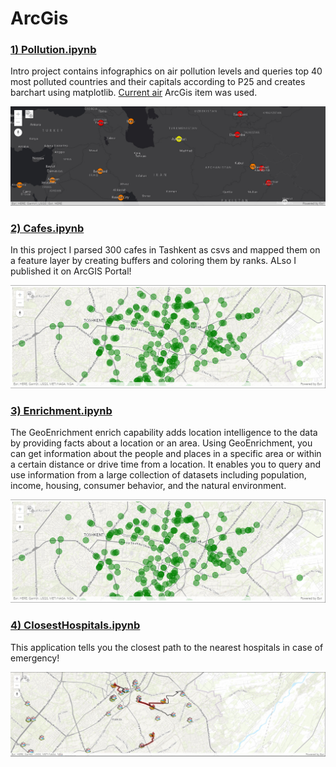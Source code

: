 # ArcGis

###  [1) Pollution.ipynb](https://github.com/NodiraTillayeva/ArcGis/blob/main/1.%20PM25Analysis/Pollution.ipynb)

Intro project contains infographics on air pollution levels and queries top 40 most polluted countries and their capitals according to P25 and creates barchart using matplotlib. [Current air](https://www.arcgis.com/home/item.html?id=2d718d2733a74d1689d72b922c0ac4f4) ArcGis item was used.

![](https://github.com/NodiraTillayeva/ArcGis/blob/main/1.%20PM25Analysis/def.PNG)


###  [2) Cafes.ipynb](https://github.com/NodiraTillayeva/ArcGis/blob/main/2.%20Cafes/Cafes.ipynb)

In this project I parsed 300 cafes in Tashkent as csvs and mapped them on a feature layer by creating buffers and coloring them by ranks. ALso I published it on ArcGIS Portal!

![](https://github.com/NodiraTillayeva/ArcGis/blob/main/2.%20Cafes/cafes.PNG)

###  [3) Enrichment.ipynb](https://github.com/NodiraTillayeva/ArcGis/blob/main/3.%20Enrichment%20Sample/Enrichment.ipynb)

The GeoEnrichment enrich capability adds location intelligence to the data by providing facts about a location or an area. Using GeoEnrichment, you can get information about the people and places in a specific area or within a certain distance or drive time from a location. It enables you to query and use information from a large collection of datasets including population, income, housing, consumer behavior, and the natural environment.

![](https://github.com/NodiraTillayeva/ArcGis/blob/main/2.%20Cafes/cafes.PNG)

###  [4) ClosestHospitals.ipynb](https://github.com/NodiraTillayeva/ArcGis/blob/main/2.%20Cafes/Cafes.ipynb)

This application tells you the closest path to the nearest hospitals in case of emergency!

![](https://github.com/NodiraTillayeva/ArcGis/blob/main/4.%20Hospitals/Hospitals.PNG)









